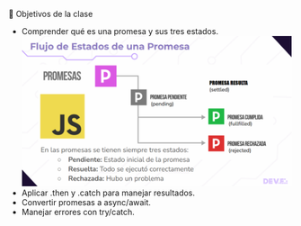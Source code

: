  
 	
🎯 Objetivos de la clase

- Comprender qué es una promesa y sus tres estados.
![alt text](image.png)
- Aplicar .then y .catch para manejar resultados.
- Convertir promesas a async/await.
- Manejar errores con try/catch.